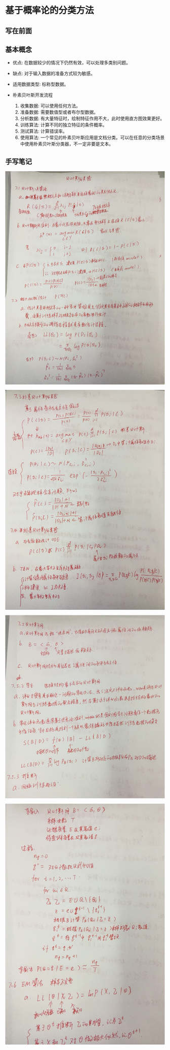 # 基于概率论的分类方法


## 写在前面


## 基本概念

* 优点: 在数据较少的情况下仍然有效，可以处理多类别问题。
* 缺点: 对于输入数据的准备方式较为敏感。
* 适用数据类型: 标称型数据。

* 朴素贝叶斯开发流程
    1. 收集数据: 可以使用任何方法。
    2. 准备数据: 需要数值型或者布尔型数据。
    3. 分析数据: 有大量特征时，绘制特征作用不大，此时使用直方图效果更好。
    4. 训练算法: 计算不同的独立特征的条件概率。
    5. 测试算法: 计算错误率。
    6. 使用算法: 一个常见的朴素贝叶斯应用是文档分类。可以在任意的分类场景中使用朴素贝叶斯分类器，不一定非要是文本。

## 手写笔记

![](readme/贝叶斯_01.JPG)

![](readme/贝叶斯_02.jpg)

![](readme/贝叶斯_03.jpg)

![](readme/贝叶斯_04.jpg)